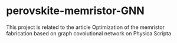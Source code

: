 # perovskite-memristor-GNN
This project is related to the article Optimization of the memristor fabrication based on graph covolutional network on Physica Scripta
